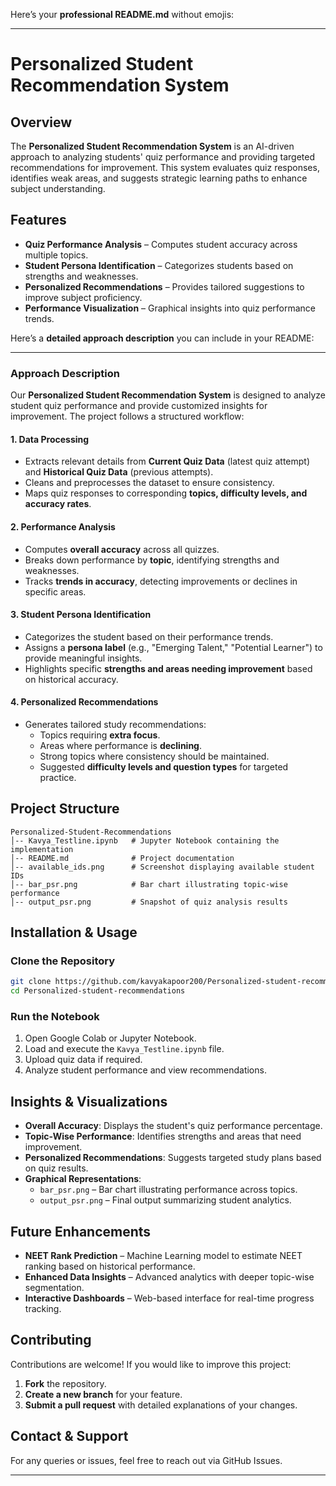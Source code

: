 Here’s your **professional README.md** without emojis:  

---

# **Personalized Student Recommendation System**  

## **Overview**  
The **Personalized Student Recommendation System** is an AI-driven approach to analyzing students' quiz performance and providing targeted recommendations for improvement. This system evaluates quiz responses, identifies weak areas, and suggests strategic learning paths to enhance subject understanding.  

## **Features**  
- **Quiz Performance Analysis** – Computes student accuracy across multiple topics.  
- **Student Persona Identification** – Categorizes students based on strengths and weaknesses.  
- **Personalized Recommendations** – Provides tailored suggestions to improve subject proficiency.  
- **Performance Visualization** – Graphical insights into quiz performance trends.  

Here’s a **detailed approach description** you can include in your README:  

---

### **Approach Description**  

Our **Personalized Student Recommendation System** is designed to analyze student quiz performance and provide customized insights for improvement. The project follows a structured workflow:  

#### **1. Data Processing**  
- Extracts relevant details from **Current Quiz Data** (latest quiz attempt) and **Historical Quiz Data** (previous attempts).  
- Cleans and preprocesses the dataset to ensure consistency.  
- Maps quiz responses to corresponding **topics, difficulty levels, and accuracy rates**.  

#### **2. Performance Analysis**  
- Computes **overall accuracy** across all quizzes.  
- Breaks down performance by **topic**, identifying strengths and weaknesses.  
- Tracks **trends in accuracy**, detecting improvements or declines in specific areas.  

#### **3. Student Persona Identification**  
- Categorizes the student based on their performance trends.  
- Assigns a **persona label** (e.g., "Emerging Talent," "Potential Learner") to provide meaningful insights.  
- Highlights specific **strengths and areas needing improvement** based on historical accuracy.  

#### **4. Personalized Recommendations**  
- Generates tailored study recommendations:  
  - Topics requiring **extra focus**.  
  - Areas where performance is **declining**.  
  - Strong topics where consistency should be maintained.  
  - Suggested **difficulty levels and question types** for targeted practice.  

## **Project Structure**  
```
Personalized-Student-Recommendations
│-- Kavya_Testline.ipynb   # Jupyter Notebook containing the implementation  
│-- README.md              # Project documentation  
│-- available_ids.png      # Screenshot displaying available student IDs  
│-- bar_psr.png            # Bar chart illustrating topic-wise performance  
│-- output_psr.png         # Snapshot of quiz analysis results  
```

## **Installation & Usage**  
### **Clone the Repository**  
```bash
git clone https://github.com/kavyakapoor200/Personalized-student-recommendations.git
cd Personalized-student-recommendations
```

### **Run the Notebook**  
1. Open Google Colab or Jupyter Notebook.  
2. Load and execute the `Kavya_Testline.ipynb` file.  
3. Upload quiz data if required.  
4. Analyze student performance and view recommendations.  

## **Insights & Visualizations**  
- **Overall Accuracy**: Displays the student's quiz performance percentage.  
- **Topic-Wise Performance**: Identifies strengths and areas that need improvement.  
- **Personalized Recommendations**: Suggests targeted study plans based on quiz results.  
- **Graphical Representations**:  
  - `bar_psr.png` – Bar chart illustrating performance across topics.  
  - `output_psr.png` – Final output summarizing student analytics.  

## **Future Enhancements**  
- **NEET Rank Prediction** – Machine Learning model to estimate NEET ranking based on historical performance.  
- **Enhanced Data Insights** – Advanced analytics with deeper topic-wise segmentation.  
- **Interactive Dashboards** – Web-based interface for real-time progress tracking.  

## **Contributing**  
Contributions are welcome! If you would like to improve this project:  
1. **Fork** the repository.  
2. **Create a new branch** for your feature.  
3. **Submit a pull request** with detailed explanations of your changes.  

## **Contact & Support**  
For any queries or issues, feel free to reach out via GitHub Issues.  

---
